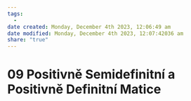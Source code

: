 ```yaml
---
tags:
  - 
date created: Monday, December 4th 2023, 12:06:49 am
date modified: Monday, December 4th 2023, 12:07:42036 am
share: "true"
---
```


# 09 Positivně Semidefinitní a Positivně Definitní Matice